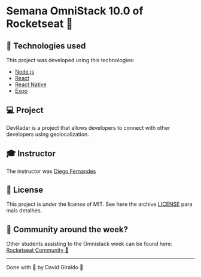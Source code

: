 # Semana OmniStack 10.0 of Rocketseat :rocket:

## :rocket: Technologies used
This project was developed using this technologies:
- [Node.js](https://nodejs.org/en/)
- [React](https://reactjs.org)
- [React Native](https://facebook.github.io/react-native/)
- [Expo](https://expo.io/)

## :computer: Project

DevRadar is a project that allows developers to connect with other developers using geolocalization.

## :mortar_board: Instructor

The instructor was [Diego Fernandes](https://github.com/diego3g)

## :memo: License

This project is under the license of MIT. See here the archive [LICENSE](LICENSE.md) para mais detalhes.

## :muscle: Community around the week?

Other students assisting to the Omnistack week can be found here: [Rocketseat Community :rocket:](https://discordapp.com/invite/gCRAFhc)

---

Done with :purple_heart: by David Giraldo :wave:
